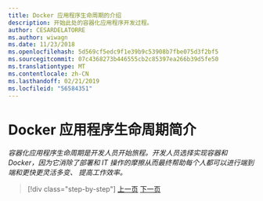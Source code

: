 ```yaml
---
title: Docker 应用程序生命周期的介绍
description: 开始此处的容器化应用程序开发过程。
author: CESARDELATORRE
ms.author: wiwagn
ms.date: 11/23/2018
ms.openlocfilehash: 5d569cf5edc9f1e39b9c53908b7fbe075d3f2bf5
ms.sourcegitcommit: 07c4368273b446555cb2c85397ea266b39d5fe50
ms.translationtype: MT
ms.contentlocale: zh-CN
ms.lasthandoff: 02/21/2019
ms.locfileid: "56584351"
---
```

# <a name="introduction-tothe-docker-application-life-cycle"></a>Docker 应用程序生命周期简介

*容器化应用程序生命周期是开发人员开始旅程。开发人员选择实现容器和 Docker，因为它消除了部署和 IT 操作的摩擦从而最终帮助每个人都可以进行端到端和更快更灵活多变、 提高工作效率。*

>[!div class="step-by-step"]
>[上一页](../docker-containers-images-and-registries.md)
>[下一页](containers-foundation-for-devops-collaboration.md)